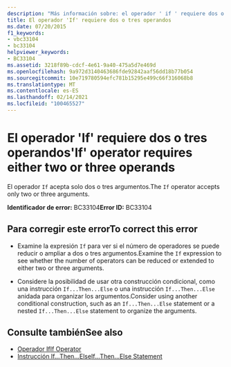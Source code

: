 ```yaml
---
description: "Más información sobre: el operador ' if ' requiere dos o tres operandos"
title: El operador 'If' requiere dos o tres operandos
ms.date: 07/20/2015
f1_keywords:
- vbc33104
- bc33104
helpviewer_keywords:
- BC33104
ms.assetid: 3218f89b-cdcf-4e61-9a40-475a5d7e469d
ms.openlocfilehash: 9a972d3140463686fde92842aaf56dd18b77b054
ms.sourcegitcommit: 10e719780594efc781b15295e499c66f316068b8
ms.translationtype: MT
ms.contentlocale: es-ES
ms.lasthandoff: 02/14/2021
ms.locfileid: "100465527"
---
```

# <a name="if-operator-requires-either-two-or-three-operands"></a><span data-ttu-id="1a408-103">El operador 'If' requiere dos o tres operandos</span><span class="sxs-lookup"><span data-stu-id="1a408-103">'If' operator requires either two or three operands</span></span>

<span data-ttu-id="1a408-104">El operador `If` acepta solo dos o tres argumentos.</span><span class="sxs-lookup"><span data-stu-id="1a408-104">The `If` operator accepts only two or three arguments.</span></span>  
  
 <span data-ttu-id="1a408-105">**Identificador de error:** BC33104</span><span class="sxs-lookup"><span data-stu-id="1a408-105">**Error ID:** BC33104</span></span>  
  
## <a name="to-correct-this-error"></a><span data-ttu-id="1a408-106">Para corregir este error</span><span class="sxs-lookup"><span data-stu-id="1a408-106">To correct this error</span></span>  
  
- <span data-ttu-id="1a408-107">Examine la expresión `If` para ver si el número de operadores se puede reducir o ampliar a dos o tres argumentos.</span><span class="sxs-lookup"><span data-stu-id="1a408-107">Examine the `If` expression to see whether the number of operators can be reduced or extended to either two or three arguments.</span></span>  
  
- <span data-ttu-id="1a408-108">Considere la posibilidad de usar otra construcción condicional, como una instrucción `If...Then...Else` o una instrucción `If...Then...Else` anidada para organizar los argumentos.</span><span class="sxs-lookup"><span data-stu-id="1a408-108">Consider using another conditional construction, such as an `If...Then...Else` statement or a nested `If...Then...Else` statement to organize the arguments.</span></span>  
  
## <a name="see-also"></a><span data-ttu-id="1a408-109">Consulte también</span><span class="sxs-lookup"><span data-stu-id="1a408-109">See also</span></span>

- [<span data-ttu-id="1a408-110">Operador If</span><span class="sxs-lookup"><span data-stu-id="1a408-110">If Operator</span></span>](../language-reference/operators/if-operator.md)
- [<span data-ttu-id="1a408-111">Instrucción If...Then...Else</span><span class="sxs-lookup"><span data-stu-id="1a408-111">If...Then...Else Statement</span></span>](../language-reference/statements/if-then-else-statement.md)
